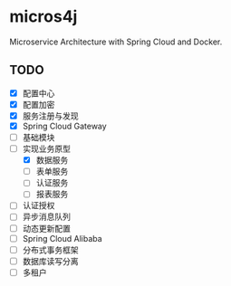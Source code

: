 # micros4j
Microservice Architecture with Spring Cloud and Docker.

## TODO

- [x] 配置中心
- [x] 配置加密
- [x] 服务注册与发现
- [x] Spring Cloud Gateway
- [ ] 基础模块
- [ ] 实现业务原型
    - [x] 数据服务
    - [ ] 表单服务
    - [ ] 认证服务
    - [ ] 报表服务
- [ ] 认证授权
- [ ] 异步消息队列
- [ ] 动态更新配置
- [ ] Spring Cloud Alibaba
- [ ] 分布式事务框架
- [ ] 数据库读写分离
- [ ] 多租户